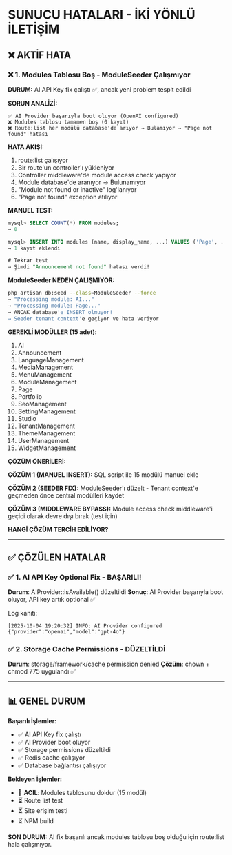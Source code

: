 # SUNUCU HATALARI - İKİ YÖNLÜ İLETİŞİM

## ❌ AKTİF HATA

### ❌ 1. Modules Tablosu Boş - ModuleSeeder Çalışmıyor

**DURUM:** AI API Key fix çalıştı ✅, ancak yeni problem tespit edildi

**SORUN ANALİZİ:**
```
✅ AI Provider başarıyla boot oluyor (OpenAI configured)
❌ Modules tablosu tamamen boş (0 kayıt)
❌ Route:list her modülü database'de arıyor → Bulamıyor → "Page not found" hatası
```

**HATA AKIŞI:**
1. route:list çalışıyor
2. Bir route'un controller'ı yükleniyor
3. Controller middleware'de module access check yapıyor
4. Module database'de aranıyor → Bulunamıyor
5. "Module not found or inactive" log'lanıyor
6. "Page not found" exception atılıyor

**MANUEL TEST:**
```sql
mysql> SELECT COUNT(*) FROM modules;
→ 0

mysql> INSERT INTO modules (name, display_name, ...) VALUES ('Page', ...);
→ 1 kayıt eklendi

# Tekrar test
→ Şimdi "Announcement not found" hatası verdi!
```

**ModuleSeeder NEDEN ÇALIŞMIYOR:**
```bash
php artisan db:seed --class=ModuleSeeder --force
→ "Processing module: AI..."
→ "Processing module: Page..."
→ ANCAK database'e INSERT olmuyor!
→ Seeder tenant context'e geçiyor ve hata veriyor
```

**GEREKLİ MODÜLLER (15 adet):**
1. AI
2. Announcement
3. LanguageManagement
4. MediaManagement
5. MenuManagement
6. ModuleManagement
7. Page
8. Portfolio
9. SeoManagement
10. SettingManagement
11. Studio
12. TenantManagement
13. ThemeManagement
14. UserManagement
15. WidgetManagement

**ÇÖZÜM ÖNERİLERİ:**

**ÇÖZÜM 1 (MANUEL INSERT):**
SQL script ile 15 modülü manuel ekle

**ÇÖZÜM 2 (SEEDER FIX):**
ModuleSeeder'ı düzelt - Tenant context'e geçmeden önce central modülleri kaydet

**ÇÖZÜM 3 (MIDDLEWARE BYPASS):**
Module access check middleware'i geçici olarak devre dışı bırak (test için)

**HANGİ ÇÖZÜM TERCİH EDİLİYOR?**

---

## ✅ ÇÖZÜLEN HATALAR

### ✅ 1. AI API Key Optional Fix - BAŞARILI!
**Durum**: AIProvider::isAvailable() düzeltildi
**Sonuç**: AI Provider başarıyla boot oluyor, API key artık optional ✅

Log kanıtı:
```
[2025-10-04 19:20:32] INFO: AI Provider configured {"provider":"openai","model":"gpt-4o"}
```

### ✅ 2. Storage Cache Permissions - DÜZELTİLDİ
**Durum**: storage/framework/cache permission denied
**Çözüm**: chown + chmod 775 uygulandı ✅

---

## 📊 GENEL DURUM

**Başarılı İşlemler:**
- ✅ AI API Key fix çalıştı
- ✅ AI Provider boot oluyor
- ✅ Storage permissions düzeltildi
- ✅ Redis cache çalışıyor
- ✅ Database bağlantısı çalışıyor

**Bekleyen İşlemler:**
- 🔴 **ACIL**: Modules tablosunu doldur (15 modül)
- ⏳ Route list test
- ⏳ Site erişim testi
- ⏳ NPM build

**SON DURUM:**
AI fix başarılı ancak modules tablosu boş olduğu için route:list hala çalışmıyor.
